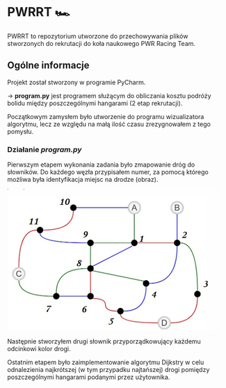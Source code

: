 # PWRRT :racing_car:
PWRRT to repozytorium utworzone do przechowywania plików stworzonych do rekrutacji do koła naukowego PWR Racing Team.

## Ogólne informacje
Projekt został stworzony w programie PyCharm.

-> **program.py** jest programem służącym do obliczania kosztu podróży bolidu między poszczególnymi hangarami (2 etap rekrutacji).

Początkowym zamysłem było utworzenie do programu wizualizatora algorytmu, lecz ze względu na małą ilość czasu zrezygnowałem z tego pomysłu.

### Działanie *program.py*

Pierwszym etapem wykonania zadania było zmapowanie dróg do słowników. Do każdego węzła przypisałem numer, 
za pomocą którego możliwa była identyfikacja miejsc na drodze (obraz).

![Graf](/images/graf.jpeg)

Następnie stworzyłem drugi słownik przyporządkowujący każdemu odcinkowi kolor drogi.

Ostatnim etapem było zaimplementowanie algorytmu Dijkstry w celu odnalezienia najkrótszej (w tym przypadku najtańszej) 
drogi pomiędzy poszczególnymi hangarami podanymi przez użytownika.
